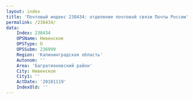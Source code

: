 ```yaml
---
layout: index
title: 'Почтовый индекс 238434: отделение почтовой связи Почты России'
permalink: /238434/
data:
    Index: 238434
    OPSName: Нивенское
    OPSType: О
    OPSSubm: 236999
    Region: 'Калининградская область'
    Autonom: ''
    Area: 'Багратионовский район'
    City: Нивенское
    City1: ''
    ActDate: '20101119'
    IndexOld: ''
---
```

